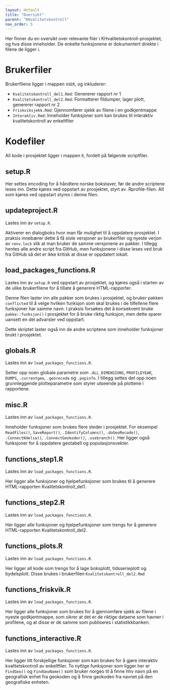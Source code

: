 ```yaml
---
layout: default
title: "Oversikt" 
parent: "KHvalitetskontroll"
nav_order: 5
---
```


Her finner du en oversikt over relevante filer i KHvalitetskontroll-prosjektet, og hva disse inneholder. De enkelte funksjonene er dokumentert direkte i filene de ligger i. 

# Brukerfiler

Brukerfilene ligger i mappen `USER`, og inkluderer:

- `Kvalitetskontroll_del1.Rmd`: Genererer rapport nr 1
- `Kvalitetskontroll_del2.Rmd`: Formatterer fildumper, lager plott, genererer rapport nr 2
- `Friskviksjekk.Rmd`: Gjennomfører sjekk av filene i en godkjentmappe
- `Interaktiv.Rmd`: Inneholder funksjoner som kan brukes til interaktiv kvalitetskontroll av enkeltfiler

# Kodefiler

All kode i prosjektet ligger i mappen `R`, fordelt på følgende scriptfiler. 

## setup.R
Her settes encoding for å håndtere norske bokstaver, før de andre scriptene leses inn. Dette kjøres ved oppstart av prosjektet, styrt av .Rprofile-filen. Alt som kjøres ved oppstart styres i denne filen. 

## updateproject.R
Lastes inn av `setup.R`.

Aktiverer en dialogboks hvor man får mulighet til å oppdatere prosjektet. I praksis innebærer dette å få siste versjoner av brukerfiler og nyeste verjon av `renv.lock` slik at man bruker de samme versjonene av pakker. I tillegg hentes alle andre script fra GitHub, men funksjonene i disse leses ved bruk fra GitHub så det er ikke kritisk at disse er oppdatert lokalt.

## load_packages_functions.R
Lastes inn av `setup.R` ved oppstart av prosjektet, og kjøres også i starten av de ulike brukerfilene for å tillate å generere HTML-rapporter. 

Denne filen laster inn alle pakker som brukes i prosjektet, og bruker pakken `conflicted` til å velge hvilken funksjon som skal brukes i de tilfellene flere funksjoner har samme navn. I praksis forsøkes det å konsekvent bruke `pakke::funksjon()` i prosjektet for å bruke riktig funksjon, men dette sparer uansett en del advarsler ved oppstart.

Dette skriptet laster også inn de andre scriptene som inneholder funksjoner brukt i prosjektet. 


## globals.R
Lastes inn av `load_packages_functions.R`.

Setter opp noen globale parametre som `.ALL_DIMENSIONS`, `PROFILEYEAR`, `DUMPS`, `.currentgeo`, `.georecode` og `.popinfo`. I tillegg settes det opp noen grunnleggende plotteparametre som styrer utseende på plottene i rapportene. 

## misc.R
Lastes inn av `load_packages_functions.R`.

Inneholder funksjoner som brukes flere steder i prosjektet. For eksempel `ReadFiles()`, `SaveReport()`, `.IdentifyColumns()`, `.doGeoRecode()`, `.ConnectKHelsa()`, `.ConnectGeokoder()`, `.usebranch()`. Her ligger også funksjoner for å oppdatere geotabell og populasjonsvekter. 

## functions_step1.R
Lastes inn av `load_packages_functions.R`.

Her ligger alle funksjoner og hjelpefunksjoner som brukes til å generere HTML-rapporten Kvalitetskontroll_del1.

## functions_step2.R
Lastes inn av `load_packages_functions.R`.

Her ligger alle funksjoner og hjelpefunksjoner som trengs for å generere HTML-rapporten Kvalitetskontroll_del2.

## functions_plots.R
Lastes inn av `load_packages_functions.R`.

Her ligger all kode som trengs for å lage boksplott, tidsserieplott og bydelsplott. Disse brukes i brukerfilen `Kvalitetskontroll_del2.Rmd`

## functions_friskvik.R
Lastes inn av `load_packages_functions.R`.

Her ligger alle funksjoner som brukes for å gjennomføre sjekk av filene i nyeste godkjentmappe, som sikrer at det er de riktige dataene som havner i profilene, og at disse er de samme som publiseres i statistikkbanken. 

## functions_interactive.R
Lastes inn av `load_packages_functions.R`.

Her ligger litt forskjellige funksjoner som kan brukes for å gjøre interaktiv kvalitetskontroll av enkeltfiler. To nyttige funksjoner som ligger her er `FindGeo()` og `FindGeoName()` som bruker norgeo til å finne hhv navn på en geografisk enhet fra geokoden og å finne geokoden fra navnet på den geografiske enheten. 